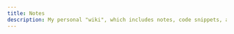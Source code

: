 ```yaml
---
title: Notes
description: My personal "wiki", which includes notes, code snippets, and other short form content.
---
```

